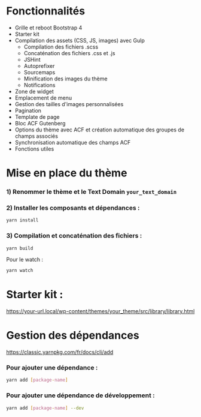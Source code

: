 # Fonctionnalités
- Grille et reboot Bootstrap 4
- Starter kit
- Compilation des assets (CSS, JS, images) avec Gulp
    - Compilation des fichiers .scss
    - Concaténation des fichiers .css et .js
    - JSHint
    - Autoprefixer
    - Sourcemaps
    - Minification des images du thème
    - Notifications
- Zone de widget
- Emplacement de menu
- Gestion des tailles d'images personnalisées
- Pagination
- Template de page
- Bloc ACF Gutenberg
- Options du thème avec ACF et création automatique des groupes de champs associés
- Synchronisation automatique des champs ACF
- Fonctions utiles

# Mise en place du thème

### 1) Renommer le thème et le Text Domain `your_text_domain`

### 2) Installer les composants et dépendances :

```sh
yarn install
```

### 3) Compilation et concaténation des fichiers :

```sh
yarn build
```

Pour le watch :

```sh
yarn watch
```

# Starter kit :
https://your-url.local/wp-content/themes/your_theme/src/library/library.html

# Gestion des dépendances
https://classic.yarnpkg.com/fr/docs/cli/add

### Pour ajouter une dépendance :

```sh
yarn add [package-name]
```

### Pour ajouter une dépendance de développement :

```sh
yarn add [package-name] --dev
```
